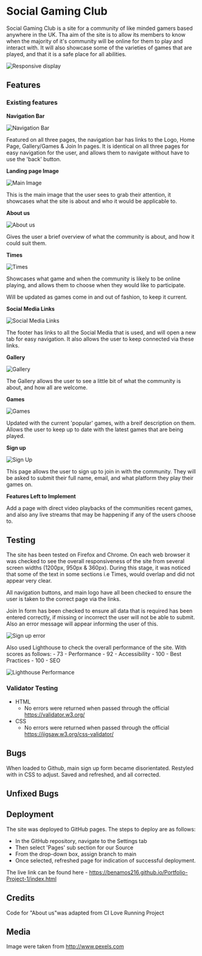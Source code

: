 # Social Gaming Club

Social Gaming Club is a site for a community of like minded gamers based anywhere in the UK. Tha aim of the site is to allow its members to know when the majority of it's community will be online for them to play and interact with. It will also showcase some of the varieties of games that are played, and that it is a safe place for all abilities.

![Responsive display](https://benamos216.github.io/Portfolio-Project-1/assets/images/responsivedisplay.jpg)

## Features

### Existing features

__Navigation Bar__

![Navigation Bar](https://benamos216.github.io/Portfolio-Project-1/assets/images/navigation.jpg)

Featured on all three pages, the navigation bar has links to the Logo, Home Page, Gallery/Games & Join In pages. It is identical on all three pages for easy navigation for the user, and allows them to navigate without have to use the 'back' button.

__Landing page Image__

![Main Image](https://benamos216.github.io/Portfolio-Project-1/assets/images/main-image.jpg)

This is the main image that the user sees to grab their attention, it showcases what the site is about and who it would be applicable to.

__About us__

![About us](https://benamos216.github.io/Portfolio-Project-1/assets/images/about-us.jpg)

Gives the user a brief overview of what the community is about, and how it could suit them.

__Times__

![Times](https://benamos216.github.io/Portfolio-Project-1/assets/images/times.jpg)

Showcases what game and when the community is likely to be online playing, and allows them to choose when they would like to participate.

Will be updated as games come in and out of fashion, to keep it current.

__Social Media Links__

![Social Media Links](https://benamos216.github.io/Portfolio-Project-1/assets/images/social-media.jpg)

The footer has links to all the Social Media that is used, and will open a new tab for easy navigation. It also allows the user to keep connected via these links.

__Gallery__

![Gallery](https://benamos216.github.io/Portfolio-Project-1/assets/images/gallery.jpg)

The Gallery allows the user to see a little bit of what the community is about, and how all are welcome.

__Games__

![Games](https://benamos216.github.io/Portfolio-Project-1/assets/images/games.jpg)

Updated with the current 'popular' games, with a breif description on them. Allows the user to keep up to date with the latest games that are being played.

__Sign up__

![Sign Up](https://benamos216.github.io/Portfolio-Project-1/assets/images/sign-up.jpg)

This page allows the user to sign up to join in with the community. They will be asked to submit their full name, email, and what platform they play their games on.

__Features Left to Implement__

Add a page with direct video playbacks of the communities recent games, and also any live streams that may be happening if any of the users choose to.

## Testing

The site has been tested on Firefox and Chrome. On each web browser it was checked to see the overall responsiveness of the site from several screen widths (1200px, 950px & 360px). During this stage, it was noticed that some of the text in some sections i.e Times, would overlap and did not appear very clear.

All navigation buttons, and main logo have all been checked to ensure the user is taken to the correct page via the links.

Join In form has been checked to ensure all data that is required has been entered correctly, if missing or incorrect the user will not be able to submit. Also an error message will appear informing the user of this.

![Sign up error](https://benamos216.github.io/Portfolio-Project-1/assets/images/error.jpg)

Also used Lighthouse to check the overall performance of the site. With scores as follows:
    - 73 - Performance
    - 92 - Accessibility
    - 100 - Best Practices
    - 100 - SEO

![Lighthouse Performance](https://benamos216.github.io/Portfolio-Project-1/assets/images/performance.jpg)
### Validator Testing

- HTML
    - No errors were returned when passed through the official https://validator.w3.org/
- CSS
    - No errors were returned when passed through the official https://jigsaw.w3.org/css-validator/

## Bugs

When loaded to Github, main sign up form became disorientated.
Restyled with in CSS to adjust.
Saved and refreshed, and all corrected.

## Unfixed Bugs

## Deployment

The site was deployed to GitHub pages. The steps to deploy are as follows:
-    In the GitHub repository, navigate to the Settings tab
-    Then select 'Pages' sub section for our Source
-    From the drop-down box, assign branch to main
-    Once selected, refreshed page for indication of successful deployment.

The live link can be found here - https://benamos216.github.io/Portfolio-Project-1/index.html

## Credits

Code for "About us"was adapted from CI Love Running Project

## Media

Image were taken from http://www.pexels.com